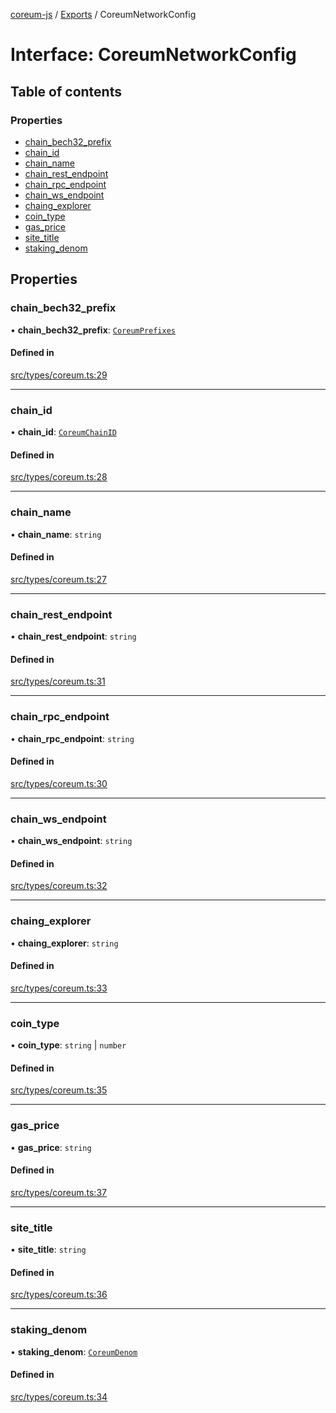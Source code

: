 [coreum-js](../README.md) / [Exports](../modules.md) / CoreumNetworkConfig

# Interface: CoreumNetworkConfig

## Table of contents

### Properties

- [chain\_bech32\_prefix](CoreumNetworkConfig.md#chain_bech32_prefix)
- [chain\_id](CoreumNetworkConfig.md#chain_id)
- [chain\_name](CoreumNetworkConfig.md#chain_name)
- [chain\_rest\_endpoint](CoreumNetworkConfig.md#chain_rest_endpoint)
- [chain\_rpc\_endpoint](CoreumNetworkConfig.md#chain_rpc_endpoint)
- [chain\_ws\_endpoint](CoreumNetworkConfig.md#chain_ws_endpoint)
- [chaing\_explorer](CoreumNetworkConfig.md#chaing_explorer)
- [coin\_type](CoreumNetworkConfig.md#coin_type)
- [gas\_price](CoreumNetworkConfig.md#gas_price)
- [site\_title](CoreumNetworkConfig.md#site_title)
- [staking\_denom](CoreumNetworkConfig.md#staking_denom)

## Properties

### chain\_bech32\_prefix

• **chain\_bech32\_prefix**: [`CoreumPrefixes`](../enums/CoreumPrefixes.md)

#### Defined in

[src/types/coreum.ts:29](https://github.com/PulsaraIO/coreum-js/blob/37352c6/src/types/coreum.ts#L29)

___

### chain\_id

• **chain\_id**: [`CoreumChainID`](../enums/CoreumChainID.md)

#### Defined in

[src/types/coreum.ts:28](https://github.com/PulsaraIO/coreum-js/blob/37352c6/src/types/coreum.ts#L28)

___

### chain\_name

• **chain\_name**: `string`

#### Defined in

[src/types/coreum.ts:27](https://github.com/PulsaraIO/coreum-js/blob/37352c6/src/types/coreum.ts#L27)

___

### chain\_rest\_endpoint

• **chain\_rest\_endpoint**: `string`

#### Defined in

[src/types/coreum.ts:31](https://github.com/PulsaraIO/coreum-js/blob/37352c6/src/types/coreum.ts#L31)

___

### chain\_rpc\_endpoint

• **chain\_rpc\_endpoint**: `string`

#### Defined in

[src/types/coreum.ts:30](https://github.com/PulsaraIO/coreum-js/blob/37352c6/src/types/coreum.ts#L30)

___

### chain\_ws\_endpoint

• **chain\_ws\_endpoint**: `string`

#### Defined in

[src/types/coreum.ts:32](https://github.com/PulsaraIO/coreum-js/blob/37352c6/src/types/coreum.ts#L32)

___

### chaing\_explorer

• **chaing\_explorer**: `string`

#### Defined in

[src/types/coreum.ts:33](https://github.com/PulsaraIO/coreum-js/blob/37352c6/src/types/coreum.ts#L33)

___

### coin\_type

• **coin\_type**: `string` \| `number`

#### Defined in

[src/types/coreum.ts:35](https://github.com/PulsaraIO/coreum-js/blob/37352c6/src/types/coreum.ts#L35)

___

### gas\_price

• **gas\_price**: `string`

#### Defined in

[src/types/coreum.ts:37](https://github.com/PulsaraIO/coreum-js/blob/37352c6/src/types/coreum.ts#L37)

___

### site\_title

• **site\_title**: `string`

#### Defined in

[src/types/coreum.ts:36](https://github.com/PulsaraIO/coreum-js/blob/37352c6/src/types/coreum.ts#L36)

___

### staking\_denom

• **staking\_denom**: [`CoreumDenom`](../enums/CoreumDenom.md)

#### Defined in

[src/types/coreum.ts:34](https://github.com/PulsaraIO/coreum-js/blob/37352c6/src/types/coreum.ts#L34)
